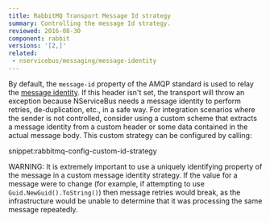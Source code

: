 ```yaml
---
title: RabbitMQ Transport Message Id strategy
summary: Controlling the message Id strategy.
reviewed: 2016-08-30
component: rabbit
versions: '[2,]'
related:
 - nservicebus/messaging/message-identity
---
```



By default, the `message-id` property of the AMQP standard is used to relay the [message identity](/nservicebus/messaging/message-identity.md). If this header isn't set, the transport will throw an exception because NServiceBus needs a message identity to perform retries, de-duplication, etc., in a safe way. For integration scenarios where the sender is not controlled, consider using a custom scheme that extracts a message identity from a custom header or some data contained in the actual message body. This custom strategy can be configured by calling:

snippet:rabbitmq-config-custom-id-strategy

WARNING: It is extremely important to use a uniquely identifying property of the message in a custom message identity strategy. If the value for a message were to change (for example, if attempting to use `Guid.NewGuid().ToString()`) then message retries would break, as the infrastructure would be unable to determine that it was processing the same message repeatedly.
